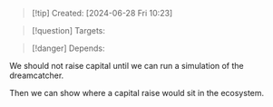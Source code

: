 
>[!tip] Created: [2024-06-28 Fri 10:23]

>[!question] Targets: 

>[!danger] Depends: 

We should not raise capital until we can run a simulation of the dreamcatcher.

Then we can show where a capital raise would sit in the ecosystem.